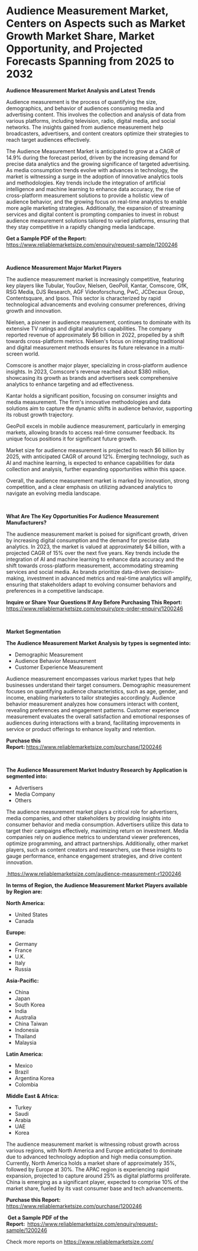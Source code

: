 <p><h1>Audience Measurement Market, Centers on Aspects such as Market Growth Market Share, Market Opportunity, and Projected Forecasts Spanning from 2025 to 2032</h1></p><p><strong>Audience Measurement Market Analysis and Latest Trends</strong></p>
<p><p>Audience measurement is the process of quantifying the size, demographics, and behavior of audiences consuming media and advertising content. This involves the collection and analysis of data from various platforms, including television, radio, digital media, and social networks. The insights gained from audience measurement help broadcasters, advertisers, and content creators optimize their strategies to reach target audiences effectively.</p><p>The Audience Measurement Market is anticipated to grow at a CAGR of 14.9% during the forecast period, driven by the increasing demand for precise data analytics and the growing significance of targeted advertising. As media consumption trends evolve with advances in technology, the market is witnessing a surge in the adoption of innovative analytics tools and methodologies. Key trends include the integration of artificial intelligence and machine learning to enhance data accuracy, the rise of cross-platform measurement solutions to provide a holistic view of audience behavior, and the growing focus on real-time analytics to enable more agile marketing strategies. Additionally, the expansion of streaming services and digital content is prompting companies to invest in robust audience measurement solutions tailored to varied platforms, ensuring that they stay competitive in a rapidly changing media landscape.</p></p>
<p><strong>Get a Sample PDF of the Report:&nbsp;</strong> <a href="https://www.reliablemarketsize.com/enquiry/request-sample/1200246?utm_campaign=3097&utm_medium=2&utm_source=Github&utm_content=ia&utm_term=09032025&utm_id=audience-measurement">https://www.reliablemarketsize.com/enquiry/request-sample/1200246</a></p>
<p>&nbsp;</p>
<p><strong>Audience Measurement Major Market Players</strong></p>
<p><p>The audience measurement market is increasingly competitive, featuring key players like Tubular, YouGov, Nielsen, GeoPoll, Kantar, Comscore, GfK, RSG Media, DJS Research, AGF Videoforschung, PwC, JCDecaux Group, Contentsquare, and Ipsos. This sector is characterized by rapid technological advancements and evolving consumer preferences, driving growth and innovation.</p><p>Nielsen, a pioneer in audience measurement, continues to dominate with its extensive TV ratings and digital analytics capabilities. The company reported revenue of approximately $6 billion in 2022, propelled by a shift towards cross-platform metrics. Nielsen's focus on integrating traditional and digital measurement methods ensures its future relevance in a multi-screen world.</p><p>Comscore is another major player, specializing in cross-platform audience insights. In 2023, Comscore's revenue reached about $380 million, showcasing its growth as brands and advertisers seek comprehensive analytics to enhance targeting and ad effectiveness.</p><p>Kantar holds a significant position, focusing on consumer insights and media measurement. The firm's innovative methodologies and data solutions aim to capture the dynamic shifts in audience behavior, supporting its robust growth trajectory.</p><p>GeoPoll excels in mobile audience measurement, particularly in emerging markets, allowing brands to access real-time consumer feedback. Its unique focus positions it for significant future growth.</p><p>Market size for audience measurement is projected to reach $6 billion by 2025, with anticipated CAGR of around 12%. Emerging technology, such as AI and machine learning, is expected to enhance capabilities for data collection and analysis, further expanding opportunities within this space.</p><p>Overall, the audience measurement market is marked by innovation, strong competition, and a clear emphasis on utilizing advanced analytics to navigate an evolving media landscape.</p></p>
<p>&nbsp;</p>
<p><strong>What Are The Key Opportunities For Audience Measurement Manufacturers?</strong></p>
<p><p>The audience measurement market is poised for significant growth, driven by increasing digital consumption and the demand for precise data analytics. In 2023, the market is valued at approximately $4 billion, with a projected CAGR of 15% over the next five years. Key trends include the integration of AI and machine learning to enhance data accuracy and the shift towards cross-platform measurement, accommodating streaming services and social media. As brands prioritize data-driven decision-making, investment in advanced metrics and real-time analytics will amplify, ensuring that stakeholders adapt to evolving consumer behaviors and preferences in a competitive landscape.</p></p>
<p><strong>Inquire or Share Your Questions If Any Before Purchasing This Report:</strong> <a href="https://www.reliablemarketsize.com/enquiry/pre-order-enquiry/1200246?utm_campaign=3097&utm_medium=2&utm_source=Github&utm_content=ia&utm_term=09032025&utm_id=audience-measurement">https://www.reliablemarketsize.com/enquiry/pre-order-enquiry/1200246</a></p>
<p>&nbsp;</p>
<p><strong>Market Segmentation</strong></p>
<p><strong>The Audience Measurement Market Analysis by types is segmented into:</strong></p>
<p><ul><li>Demographic Measurement</li><li>Audience Behavior Measurement</li><li>Customer Experience Measurement</li></ul></p>
<p><p>Audience measurement encompasses various market types that help businesses understand their target consumers. Demographic measurement focuses on quantifying audience characteristics, such as age, gender, and income, enabling marketers to tailor strategies accordingly. Audience behavior measurement analyzes how consumers interact with content, revealing preferences and engagement patterns. Customer experience measurement evaluates the overall satisfaction and emotional responses of audiences during interactions with a brand, facilitating improvements in service or product offerings to enhance loyalty and retention.</p></p>
<p><strong>Purchase this Report:&nbsp;</strong><a href="https://www.reliablemarketsize.com/purchase/1200246?utm_campaign=3097&utm_medium=2&utm_source=Github&utm_content=ia&utm_term=09032025&utm_id=audience-measurement">https://www.reliablemarketsize.com/purchase/1200246</a></p>
<p>&nbsp;</p>
<p><strong>The Audience Measurement Market Industry Research by Application is segmented into:</strong></p>
<p><ul><li>Advertisers</li><li>Media Company</li><li>Others</li></ul></p>
<p><p>The audience measurement market plays a critical role for advertisers, media companies, and other stakeholders by providing insights into consumer behavior and media consumption. Advertisers utilize this data to target their campaigns effectively, maximizing return on investment. Media companies rely on audience metrics to understand viewer preferences, optimize programming, and attract partnerships. Additionally, other market players, such as content creators and researchers, use these insights to gauge performance, enhance engagement strategies, and drive content innovation.</p></p>
<p><a href="https://www.reliablemarketsize.com/audience-measurement-r1200246?utm_campaign=3097&utm_medium=2&utm_source=Github&utm_content=ia&utm_term=09032025&utm_id=audience-measurement">&nbsp;https://www.reliablemarketsize.com/audience-measurement-r1200246</a></p>
<p><strong>In terms of Region, the Audience Measurement Market Players available by Region are:</strong></p>
<p>
    <p> <strong> North America: </strong>
        <ul>
            <li>United States</li>
            <li>Canada</li>
        </ul>
        </p> 
    <p> <strong> Europe: </strong>
        <ul>
            <li>Germany</li>
            <li>France</li>
            <li>U.K.</li>
            <li>Italy</li>
            <li>Russia</li>
        </ul>
        </p> 
    <p> <strong> Asia-Pacific: </strong>
        <ul>
            <li>China</li>
            <li>Japan</li>
            <li>South Korea</li>
            <li>India</li>
            <li>Australia</li>
            <li>China Taiwan</li>
            <li>Indonesia</li>
            <li>Thailand</li>
            <li>Malaysia</li>
        </ul>
        </p> 
    <p> <strong> Latin America: </strong>
        <ul>
            <li>Mexico</li>
            <li>Brazil</li>
            <li>Argentina Korea</li>
            <li>Colombia</li>
        </ul>
        </p> 
    <p> <strong> Middle East & Africa: </strong>
        <ul>
            <li>Turkey</li>
            <li>Saudi</li>
            <li>Arabia</li>
            <li>UAE</li>
            <li>Korea</li>
        </ul>
    </p>
    </p>
<p><p>The audience measurement market is witnessing robust growth across various regions, with North America and Europe anticipated to dominate due to advanced technology adoption and high media consumption. Currently, North America holds a market share of approximately 35%, followed by Europe at 30%. The APAC region is experiencing rapid expansion, projected to capture around 25% as digital platforms proliferate. China is emerging as a significant player, expected to comprise 10% of the market share, fueled by its vast consumer base and tech advancements.</p></p>
<p><strong>Purchase this Report: </strong><a href="https://www.reliablemarketsize.com/purchase/1200246?utm_campaign=3097&utm_medium=2&utm_source=Github&utm_content=ia&utm_term=09032025&utm_id=audience-measurement">https://www.reliablemarketsize.com/purchase/1200246</a></p>
<p>&nbsp;<strong>Get a Sample PDF of the Report:&nbsp;&nbsp;</strong><a href="https://www.reliablemarketsize.com/enquiry/request-sample/1200246?utm_campaign=3097&utm_medium=2&utm_source=Github&utm_content=ia&utm_term=09032025&utm_id=audience-measurement">https://www.reliablemarketsize.com/enquiry/request-sample/1200246</a></p>
<p><strong></strong></p>
<p>Check more reports on <a href="https://www.reliablemarketsize.com/?utm_campaign=3097&utm_medium=2&utm_source=Github&utm_content=ia&utm_term=09032025&utm_id=audience-measurement">https://www.reliablemarketsize.com/</a></p>
